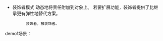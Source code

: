 - 装饰者模式 动态地将责任附加到对象上。
            若要扩展功能，装饰者提供了比继承更有弹性地替代方案。
            
            装饰者，被装饰者。
            
            
            
demo1场景：


  